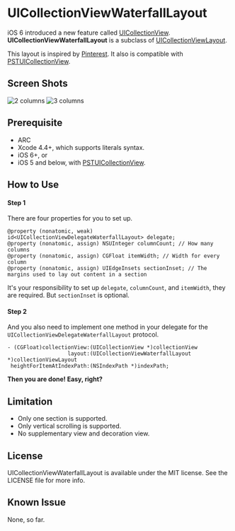 UICollectionViewWaterfallLayout
===============================

iOS 6 introduced a new feature called [UICollectionView](http://developer.apple.com/library/ios/#documentation/uikit/reference/UICollectionView_class/Reference/Reference.html). **UICollectionViewWaterfallLayout** is a subclass of [UICollectionViewLayout](http://developer.apple.com/library/ios/#documentation/uikit/reference/UICollectionViewLayout_class/Reference/Reference.html).

This layout is inspired by [Pinterest](http://pinterest.com/). It also is compatible with [PSTUICollectionView][1].

Screen Shots
------------
![2 columns](https://raw.github.com/chiahsien/UICollectionViewWaterfallLayout/master/Screenshots/2-columns.png)
![3 columns](https://raw.github.com/chiahsien/UICollectionViewWaterfallLayout/master/Screenshots/3-columns.png)

Prerequisite
------------
* ARC
* Xcode 4.4+, which supports literals syntax.
* iOS 6+, or
* iOS 5 and below, with [PSTUICollectionView][1].

How to Use
----------
#### Step 1
There are four properties for you to set up.

```objc
@property (nonatomic, weak) id<UICollectionViewDelegateWaterfallLayout> delegate;
@property (nonatomic, assign) NSUInteger columnCount; // How many columns
@property (nonatomic, assign) CGFloat itemWidth; // Width for every column
@property (nonatomic, assign) UIEdgeInsets sectionInset; // The margins used to lay out content in a section
```

It's your responsibility to set up `delegate`, `columnCount`, and `itemWidth`, they are required. But `sectionInset` is optional.

#### Step 2
And you also need to implement one method in your delegate for the `UICollectionViewDelegateWaterfallLayout` protocol.

```objc
- (CGFloat)collectionView:(UICollectionView *)collectionView
                   layout:(UICollectionViewWaterfallLayout *)collectionViewLayout
 heightForItemAtIndexPath:(NSIndexPath *)indexPath;
```

**Then you are done! Easy, right?**

Limitation
----------
* Only one section is supported.
* Only vertical scrolling is supported.
* No supplementary view and decoration view.

License
-------
UICollectionViewWaterfallLayout is available under the MIT license. See the LICENSE file for more info.

Known Issue
-----------
None, so far.

[1]: https://github.com/steipete/PSTCollectionView